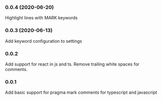 ### 0.0.4 (2020-06-20)

Highlight lines with MARK keywords

### 0.0.3 (2020-06-13)

Add keyword configuration to settings

### 0.0.2

Add support for react in js and ts.
Remove trailing white spaces for comments.

### 0.0.1

Add basic support for pragma mark comments for typescript and javascript
